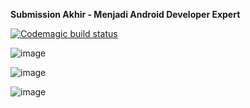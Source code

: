 <b>Submission Akhir - Menjadi Android Developer Expert</b>

[![Codemagic build status](https://api.codemagic.io/apps/63f1965afad173e805458d91/63f1965afad173e805458d90/status_badge.svg)](https://codemagic.io/apps/63f1965afad173e805458d91/63f1965afad173e805458d90/latest_build)

![image](https://user-images.githubusercontent.com/68520848/221348038-79c49374-6b5a-41e1-9945-869df6b39448.png)

![image](https://user-images.githubusercontent.com/68520848/221348023-99626d04-5afb-4df4-af4d-7f77f58d8161.png)

![image](https://user-images.githubusercontent.com/68520848/221348050-ab083b35-bc0d-46af-9b5f-a5c551c3fea0.png)
